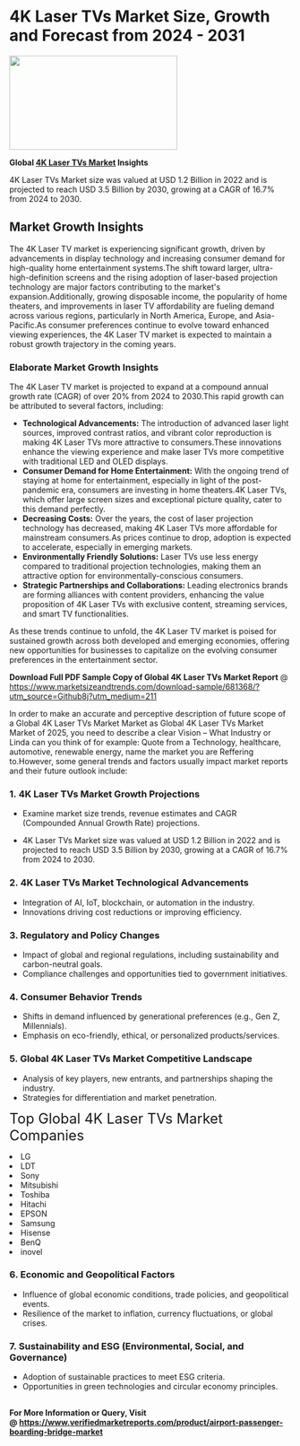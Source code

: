 <H1>4K Laser TVs Market Size, Growth and Forecast from 2024 - 2031</H1><img class="aligncenter size-medium wp-image-584254" src="https://thirdeyenews.in/wp-content/uploads/2024/09/Global-Market-Research-300x168.jpeg" alt="" width="300" height="168" /><p><strong>Global&nbsp;<a href="https://www.marketsizeandtrends.com/download-sample/681368/?utm_source=Github8j?utm_medium=211">4K Laser TVs Market</a> Insights</strong></p><p>4K Laser TVs Market size was valued at USD 1.2 Billion in 2022 and is projected to reach USD 3.5 Billion by 2030, growing at a CAGR of 16.7% from 2024 to 2030.</p><p><h2>Market Growth Insights</h2> <p>The 4K Laser TV market is experiencing significant growth, driven by advancements in display technology and increasing consumer demand for high-quality home entertainment systems.The shift toward larger, ultra-high-definition screens and the rising adoption of laser-based projection technology are major factors contributing to the market's expansion.Additionally, growing disposable income, the popularity of home theaters, and improvements in laser TV affordability are fueling demand across various regions, particularly in North America, Europe, and Asia-Pacific.As consumer preferences continue to evolve toward enhanced viewing experiences, the 4K Laser TV market is expected to maintain a robust growth trajectory in the coming years.</p> <h3>Elaborate Market Growth Insights</h3> <p>The 4K Laser TV market is projected to expand at a compound annual growth rate (CAGR) of over 20% from 2024 to 2030.This rapid growth can be attributed to several factors, including:</p> <ul> <li><strong>Technological Advancements:</strong> The introduction of advanced laser light sources, improved contrast ratios, and vibrant color reproduction is making 4K Laser TVs more attractive to consumers.These innovations enhance the viewing experience and make laser TVs more competitive with traditional LED and OLED displays.</li> <li><strong>Consumer Demand for Home Entertainment:</strong> With the ongoing trend of staying at home for entertainment, especially in light of the post-pandemic era, consumers are investing in home theaters.4K Laser TVs, which offer large screen sizes and exceptional picture quality, cater to this demand perfectly.</li> <li><strong>Decreasing Costs:</strong> Over the years, the cost of laser projection technology has decreased, making 4K Laser TVs more affordable for mainstream consumers.As prices continue to drop, adoption is expected to accelerate, especially in emerging markets.</li> <li><strong>Environmentally Friendly Solutions:</strong> Laser TVs use less energy compared to traditional projection technologies, making them an attractive option for environmentally-conscious consumers.</li> <li><strong>Strategic Partnerships and Collaborations:</strong> Leading electronics brands are forming alliances with content providers, enhancing the value proposition of 4K Laser TVs with exclusive content, streaming services, and smart TV functionalities.</li> </ul> <p>As these trends continue to unfold, the 4K Laser TV market is poised for sustained growth across both developed and emerging economies, offering new opportunities for businesses to capitalize on the evolving consumer preferences in the entertainment sector.</p> <p><span class=""><strong>Download Full PDF Sample Copy of Global 4K Laser TVs Market Report</strong> @ <a href="https://www.marketsizeandtrends.com/download-sample/681368/?utm_source=Github8j?utm_medium=211" target="_blank">https://www.marketsizeandtrends.com/download-sample/681368/?utm_source=Github8j?utm_medium=211</a></span></p><p>In order to make an accurate and perceptive description of future scope of a Global&nbsp;4K Laser TVs Market Market as Global&nbsp;4K Laser TVs Market Market of 2025, you need to describe a clear Vision &ndash; What Industry or Linda can you think of for example: Quote from a Technology, healthcare, automotive, renewable energy, name the market you are Reffering to.However, some general trends and factors usually impact market reports and their future outlook include:</p><h3>1.&nbsp;<strong>4K Laser TVs Market Growth Projections</strong></h3><ul><li>Examine market size trends, revenue estimates and CAGR (Compounded Annual Growth Rate) projections.</li><li><p>4K Laser TVs Market size was valued at USD 1.2 Billion in 2022 and is projected to reach USD 3.5 Billion by 2030, growing at a CAGR of 16.7% from 2024 to 2030.</p></li></ul><h3>2.&nbsp;<strong>4K Laser TVs Market Technological Advancements</strong></h3><ul><li>Integration of AI, IoT, blockchain, or automation in the industry.</li><li>Innovations driving cost reductions or improving efficiency.</li></ul><h3>3.&nbsp;<strong>Regulatory and Policy Changes</strong></h3><ul><li>Impact of global and regional regulations, including sustainability and carbon-neutral goals.</li><li>Compliance challenges and opportunities tied to government initiatives.</li></ul><h3>4.&nbsp;<strong>Consumer Behavior Trends</strong></h3><ul><li>Shifts in demand influenced by generational preferences (e.g., Gen Z, Millennials).</li><li>Emphasis on eco-friendly, ethical, or personalized products/services.</li></ul><h3>5.&nbsp;<strong>Global 4K Laser TVs Market Competitive Landscape</strong></h3><ul><li>Analysis of key players, new entrants, and partnerships shaping the industry.</li><li>Strategies for differentiation and market penetration.</li></ul><p data-pm-slice="1 1 []"><span style="color: inherit; font-family: inherit; font-size: 25px;">Top Global 4K Laser TVs Market Companies</span></p><div class="" data-test-id=""><p><li>LG</li><li> LDT</li><li> Sony</li><li> Mitsubishi</li><li> Toshiba</li><li> Hitachi</li><li> EPSON</li><li> Samsung</li><li> Hisense</li><li> BenQ</li><li> inovel</li></p></div><h3>6.&nbsp;<strong>Economic and Geopolitical Factors</strong></h3><ul><li>Influence of global economic conditions, trade policies, and geopolitical events.</li><li>Resilience of the market to inflation, currency fluctuations, or global crises.</li></ul><h3>7.&nbsp;<strong>Sustainability and ESG (Environmental, Social, and Governance)</strong></h3><ul><li>Adoption of sustainable practices to meet ESG criteria.</li><li>Opportunities in green technologies and circular economy principles.</li></ul><h2><strong style="font-size: 14px;">For More Information or Query, Visit @&nbsp;</strong><a style="background-color: #ffffff; font-size: 14px;" href="https://www.marketsizeandtrends.com/report/4k-laser-tvs-market/" target="_blank">https://www.verifiedmarketreports.com/product/airport-passenger-boarding-bridge-market</a></h2>